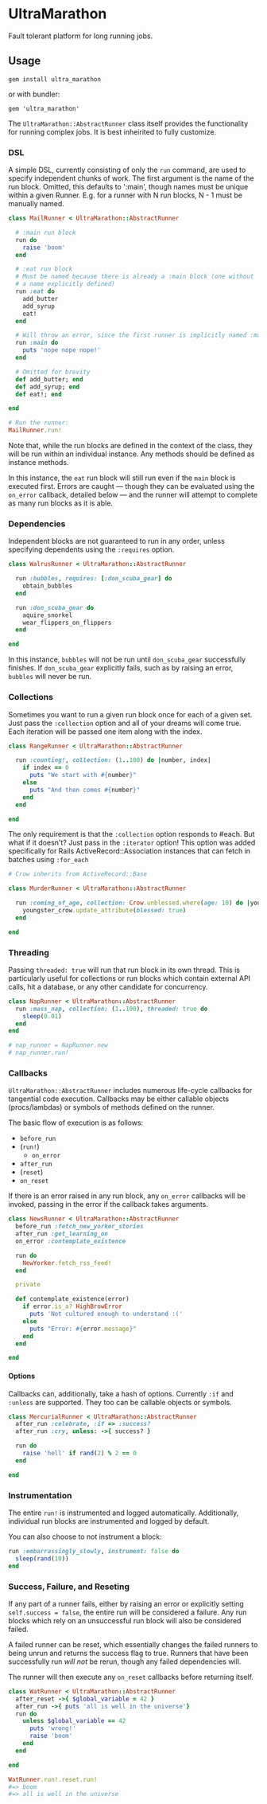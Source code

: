 # UltraMarathon

Fault tolerant platform for long running jobs.

## Usage

`gem install ultra_marathon`

or with bundler:

`gem 'ultra_marathon'`

The `UltraMarathon::AbstractRunner` class itself provides the functionality for
running complex jobs. It is best inheirited to fully customize.

### DSL

A simple DSL, currently consisting of only the `run` command, are used to
specify independent chunks of work. The first argument is the name of the run
block. Omitted, this defaults to ':main', though names must be unique within a
given Runner. E.g. for a runner with N run blocks, N - 1 must be manually named.

```ruby
class MailRunner < UltraMarathon::AbstractRunner

  # :main run block
  run do
    raise 'boom'
  end

  # :eat run block
  # Must be named because there is already a :main block (one without
  # a name explicitly defined)
  run :eat do
    add_butter
    add_syrup
    eat!
  end

  # Will throw an error, since the first runner is implicitly named :main
  run :main do
    puts 'nope nope nope!'
  end

  # Omitted for brevity
  def add_butter; end
  def add_syrup; end
  def eat!; end

end

# Run the runner:
MailRunner.run!
```

Note that, while the run blocks are defined in the context of the class, they
will be run within an individual instance. Any methods should be defined as
instance methods.

In this instance, the `eat` run block will still run even if the `main` block is
executed first. Errors are caught — though they can be evaluated using the
`on_error` callback, detailed below — and the runner will attempt to complete as
many run blocks as it is able.

### Dependencies

Independent blocks are not guaranteed to run in any order, unless specifying
dependents using the `:requires` option.

```ruby
class WalrusRunner < UltraMarathon::AbstractRunner

  run :bubbles, requires: [:don_scuba_gear] do
    obtain_bubbles
  end

  run :don_scuba_gear do
    aquire_snorkel
    wear_flippers_on_flippers
  end

end
```

In this instance, `bubbles` will not be run until `don_scuba_gear` successfully
finishes. If `don_scuba_gear` explicitly fails, such as by raising an error,
`bubbles` will never be run.

### Collections

Sometimes you want to run a given run block once for each of a given set. Just
pass the `:collection` option and all of your dreams will come true. Each
iteration will be passed one item along with the index.

```ruby
class RangeRunner < UltraMarathon::AbstractRunner

  run :counting!, collection: (1..100) do |number, index|
    if index == 0
      puts "We start with #{number}"
    else
      puts "And then comes #{number}"
    end
  end

end
```

The only requirement is that the `:collection` option responds to #each. But
what if it doesn't? Just pass in the `:iterator` option! This option was added
specifically for Rails ActiveRecord::Association instances that can fetch in
batches using `:for_each`

```ruby
# Crow inherits from ActiveRecord::Base

class MurderRunner < UltraMarathon::AbstractRunner

  run :coming_of_age, collection: Crow.unblessed.where(age: 10) do |youngster_crow|
    youngster_crow.update_attribute(blessed: true)
  end

end

```

### Threading

Passing `threaded: true` will run that run block in its own thread. This is particularly useful for collections or run blocks which contain external API calls, hit a database, or any other candidate for concurrency.

```ruby
class NapRunner < UltraMarathon::AbstractRunner
  run :mass_nap, collection: (1..100), threaded: true do
    sleep(0.01)
  end
end

# nap_runner = NapRunner.new
# nap_runner.run!
```

### Callbacks

`UltraMarathon::AbstractRunner` includes numerous life-cycle callbacks for
tangential code execution. Callbacks may be either callable objects
(procs/lambdas) or symbols of methods defined on the runner.

The basic flow of execution is as follows:

- `before_run`
- (`run!`)
  - `on_error`
- `after_run`
- (`reset`)
- `on_reset`

If there is an error raised in any run block, any `on_error` callbacks will be
invoked, passing in the error if the callback takes arguments.

```ruby
class NewsRunner < UltraMarathon::AbstractRunner
  before_run :fetch_new_yorker_stories
  after_run :get_learning_on
  on_error :contemplate_existence

  run do
    NewYorker.fetch_rss_feed!
  end

  private

  def contemplate_existence(error)
    if error.is_a? HighBrowError
      puts 'Not cultured enough to understand :('
    else
      puts "Error: #{error.message}"
    end
  end

end
```

#### Options

Callbacks can, additionally, take a hash of options. Currently `:if` and
`:unless` are supported. They too can be callable objects or symbols.

```ruby
class MercurialRunner < UltraMarathon::AbstractRunner
  after_run :celebrate, :if => :success?
  after_run :cry, unless: ->{ success? }

  run do
    raise 'hell' if rand(2) % 2 == 0
  end

end
```

### Instrumentation

The entire `run!` is instrumented and logged automatically. Additionally,
individual run blocks are instrumented and logged by default.

You can also choose to not instrument a block:

```ruby
run :embarrassingly_slowly, instrument: false do
  sleep(rand(10))
end
```

### Success, Failure, and Reseting

If any part of a runner fails, either by raising an error or explicitly setting
`self.success = false`, the entire run will be considered a failure. Any run blocks
which rely on an unsuccessful run block will also be considered failed.

A failed runner can be reset, which essentially changes the failed runners to
being unrun and returns the success flag to true. Runners that have been
successfully run _will not_ be rerun, though any failed dependencies will.

The runner will then execute any `on_reset` callbacks before returning itself.

```ruby
class WatRunner < UltraMarathon::AbstractRunner
  after_reset ->{ $global_variable = 42 }
  after_run ->{ puts 'all is well in the universe'}
  run do
    unless $global_variable == 42
      puts 'wrong!'
      raise 'boom'
    end
  end

end

WatRunner.run!.reset.run!
#=> boom
#=> all is well in the universe
```
